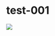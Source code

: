 # test-001

[![](https://jitpack.io/v/HypixelDev/PublicAPI.svg)](https://jitpack.io/#HypixelDev/PublicAPI)
